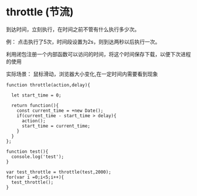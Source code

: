 
throttle (节流)
======

到达时间，立刻执行，在时间之前不管有什么执行多少次。

例： 点击执行了5次，时间段设置为2s，则到达两秒以后执行一次。

利用闭包注册一个内部函数可以访问的时间，将这个时间保存下载，以便下次进程的使用


实际场景： 鼠标滑动，浏览器大小变化,在一定时间内需要看到现象
```
function throttle(action,delay){
  
  let start_time = 0;
  
  return function(){
    const current_time = +new Date();
    if(current_time - start_time > delay){
      action();
      start_time = current_time;
    }
  }
};

function test(){
  console.log('test');
}

var test_throttle = throttle(test,2000);
for(var i =0;i<5;i++){
  test_throttle();
}
```